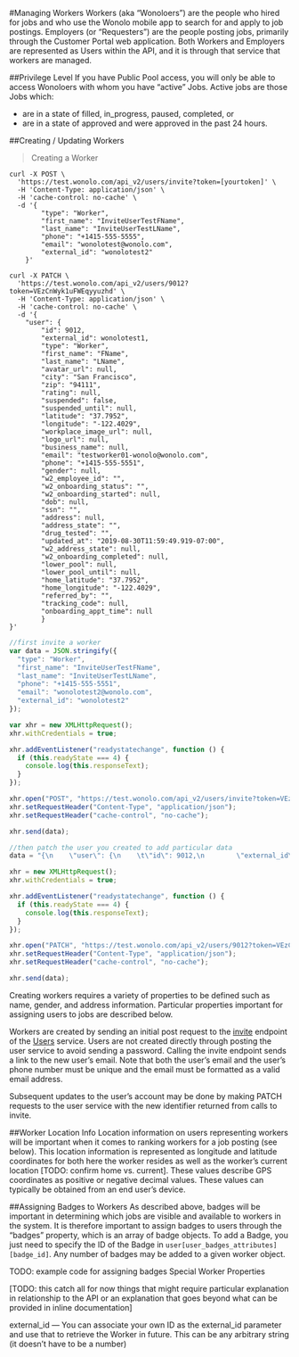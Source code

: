 #Managing Workers
Workers (aka “Wonoloers”) are the people who hired for jobs and who use the Wonolo mobile app to search for and apply to job postings.  Employers (or “Requesters”) are the people posting jobs, primarily through the Customer Portal web application.   Both Workers and Employers are represented as Users within the API, and it is through that service that workers are managed.
 
##Privilege Level
If you have Public Pool access, you will only be able to access Wonoloers with whom you have “active” Jobs. Active jobs are those Jobs which:
* are in a state of filled, in_progress, paused, completed, or
* are in a state of approved and were approved in the past 24 hours.

##Creating / Updating Workers
>Creating a Worker

```shell
curl -X POST \
  'https://test.wonolo.com/api_v2/users/invite?token=[yourtoken]' \
  -H 'Content-Type: application/json' \
  -H 'cache-control: no-cache' \
  -d '{
        "type": "Worker",
        "first_name": "InviteUserTestFName",
        "last_name": "InviteUserTestLName",
        "phone": "+1415-555-5555",
        "email": "wonolotest@wonolo.com",
        "external_id": "wonolotest2"
    }'
    
curl -X PATCH \
  'https://test.wonolo.com/api_v2/users/9012?token=VEzCnWyk1uFWEqyyuzhd' \
  -H 'Content-Type: application/json' \
  -H 'cache-control: no-cache' \
  -d '{
    "user": {
    	"id": 9012,
        "external_id": wonolotest1,
        "type": "Worker",
        "first_name": "FName",
        "last_name": "LName",
        "avatar_url": null,
        "city": "San Francisco",
        "zip": "94111",
        "rating": null,
        "suspended": false,
        "suspended_until": null,
        "latitude": "37.7952",
        "longitude": "-122.4029",
        "workplace_image_url": null,
        "logo_url": null,
        "business_name": null,
        "email": "testworker01-wonolo@wonolo.com",
        "phone": "+1415-555-5551",
        "gender": null,
        "w2_employee_id": "",
        "w2_onboarding_status": "",
        "w2_onboarding_started": null,
        "dob": null,
        "ssn": "",
        "address": null,
        "address_state": "",
        "drug_tested": "",
        "updated_at": "2019-08-30T11:59:49.919-07:00",
        "w2_address_state": null,
        "w2_onboarding_completed": null,
        "lower_pool": null,
        "lower_pool_until": null,
        "home_latitude": "37.7952",
        "home_longitude": "-122.4029",
        "referred_by": "",
        "tracking_code": null,
        "onboarding_appt_time": null
        }
}'
```

```javascript
//first invite a worker
var data = JSON.stringify({
  "type": "Worker",
  "first_name": "InviteUserTestFName",
  "last_name": "InviteUserTestLName",
  "phone": "+1415-555-5551",
  "email": "wonolotest2@wonolo.com",
  "external_id": "wonolotest2"
});

var xhr = new XMLHttpRequest();
xhr.withCredentials = true;

xhr.addEventListener("readystatechange", function () {
  if (this.readyState === 4) {
    console.log(this.responseText);
  }
});

xhr.open("POST", "https://test.wonolo.com/api_v2/users/invite?token=VEzCnWyk1uFWEqyyuzhd");
xhr.setRequestHeader("Content-Type", "application/json");
xhr.setRequestHeader("cache-control", "no-cache");

xhr.send(data);

//then patch the user you created to add particular data
data = "{\n    \"user\": {\n    \t\"id\": 9012,\n        \"external_id\": wonolotest1,\n        \"type\": \"Worker\",\n        \"first_name\": \"Fname\",\n        \"last_name\": \"LastName\",\n        \"avatar_url\": null,\n        \"city\": \"San Francisco\",\n        \"zip\": \"94111\",\n        \"rating\": null,\n        \"suspended\": false,\n        \"suspended_until\": null,\n        \"latitude\": \"37.7952\",\n        \"longitude\": \"-122.4029\",\n        \"workplace_image_url\": null,\n        \"logo_url\": null,\n        \"business_name\": null,\n        \"email\": \"testworker01-wonolo@wonolo.com\",\n        \"phone\": \"+1415-555-5551\",\n        \"gender\": null,\n        \"w2_employee_id\": \"\",\n        \"w2_onboarding_status\": \"\",\n        \"w2_onboarding_started\": null,\n        \"dob\": null,\n        \"ssn\": \"\",\n        \"address\": null,\n        \"address_state\": \"\",\n        \"drug_tested\": \"\",\n        \"updated_at\": \"2019-08-30T11:59:49.919-07:00\",\n        \"w2_address_state\": null,\n        \"w2_onboarding_completed\": null,\n        \"lower_pool\": null,\n        \"lower_pool_until\": null,\n        \"home_latitude\": \"37.7952\",\n        \"home_longitude\": \"-122.4029\",\n        \"referred_by\": \"\",\n        \"tracking_code\": null,\n        \"onboarding_appt_time\": null\n}";

xhr = new XMLHttpRequest();
xhr.withCredentials = true;

xhr.addEventListener("readystatechange", function () {
  if (this.readyState === 4) {
    console.log(this.responseText);
  }
});

xhr.open("PATCH", "https://test.wonolo.com/api_v2/users/9012?token=VEzCnWyk1uFWEqyyuzhd");
xhr.setRequestHeader("Content-Type", "application/json");
xhr.setRequestHeader("cache-control", "no-cache");

xhr.send(data);
```

Creating workers requires a variety of properties to be defined such as name, gender, and address information.  Particular properties important for assigning users to jobs are described below.

Workers are created by sending an initial post request to the <A href="#users-invite">invite</a> endpoint of the <A href="#users">Users</A> service.  Users are not created directly through posting the user service to avoid sending a password.  Calling the invite endpoint sends a link to the new user’s email.  Note that both the user’s email and the user’s phone number must be unique and the email must be formatted as a valid email address.
    
Subsequent updates to the user’s account may be done by making PATCH requests to the user service with the new identifier returned from calls to invite.

##Worker Location Info
Location information on users representing workers will be important when it comes to ranking workers for a job posting (see below).  This location information is represented as longitude and latitude coordinates for both here the worker resides as well as the worker’s current location [TODO: confirm home vs. current].  These values describe GPS coordinates as positive or negative decimal values.  These values can typically be obtained from an end user’s device.

##Assigning Badges to Workers
As described above, badges will be important in determining which jobs are visible and available to workers in the system.  It is therefore important to assign badges to users through the “badges” property, which is an array of badge objects.  To add a Badge, you just need to specify the ID of the Badge in `user[user_badges_attributes][badge_id]`.  Any number of badges may be added to a given worker object.

TODO: example code for assigning badges
Special Worker Properties

[TODO: this catch all for now things that might require particular explanation in relationship to the API or an explanation that goes beyond what can be provided in inline documentation]
		 	 	 								
external_id — You can associate your own ID as the external_id parameter and use that to retrieve the Worker in future. This can be any arbitrary string (it doesn’t have to be a number)  